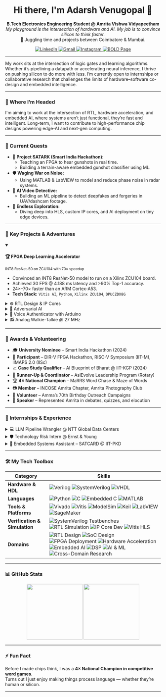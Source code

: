  <h1 align="center">
  Hi there, I'm Adarsh Venugopal 👋
</h1>

<p align="center">
  <strong>B.Tech Electronics Engineering Student @ Amrita Vishwa Vidyapeetham</strong><br>
  <em>My playground is the intersection of hardware and AI. My job is to convince silicon to think faster.</em><br>
  📍 Juggling time and projects between Coimbatore & Mumbai.
</p>

<p align="center">
  <a href="https://www.linkedin.com/in/venuadarsh" target="_blank">
    <img src="https://img.shields.io/badge/LinkedIn-0077B5?style=for-the-badge&logo=linkedin&logoColor=white" alt="LinkedIn">
  </a>
  <a href="mailto:adarsh.venugopal.2@gmail.com" target="_blank">
    <img src="https://img.shields.io/badge/Email-D14836?style=for-the-badge&logo=gmail&logoColor=white" alt="Gmail">
  </a>
  <a href="https://www.instagram.com/sepling_wrogn" target="_blank">
    <img src="https://img.shields.io/badge/Photography-E4405F?style=for-the-badge&logo=instagram&logoColor=white" alt="Instagram">
  </a>
  <a href="https://bold.pro/my/adarsh-venugopal/281r" target="_blank">
    <img src="https://img.shields.io/badge/My%20Page-BOLD.PRO-orange?style=for-the-badge" alt="BOLD Page">
  </a>
</p>

---

My work sits at the intersection of logic gates and learning algorithms. Whether it’s pipelining a datapath or accelerating neural inference, I thrive on pushing silicon to do more with less. I’m currently open to internships or collaborative research that challenges the limits of hardware–software co-design and embedded intelligence.

---

### 🧭 Where I’m Headed

I'm aiming to work at the intersection of RTL, hardware acceleration, and embedded AI, where systems aren’t just functional, they’re fast and intelligent. Long-term, I want to contribute to high-performance chip designs powering edge-AI and next-gen computing.

---

### 🔭 Current Quests

- 🧠 **Project SATARK (Smart India Hackathon):**
  - Teaching an FPGA to hear gunshots in real time.
  - Building a terrain-aware embedded gunshot classifier using ML.
- 🛡️ **Waging War on Noise:**
  - Using MATLAB & LabVIEW to model and reduce phase noise in radar systems.
- 🎥 **AI Video Detective:**
  - Building an ML pipeline to detect deepfakes and forgeries in UAV/dashcam footage.
- 🌱 **Endless Exploration:**
  - Diving deep into HLS, custom IP cores, and AI deployment on tiny edge devices.

---

### 🚀 Key Projects & Adventures

<details open>
<summary><h4>🏆 FPGA Deep Learning Accelerator</h4><small>INT8 ResNet-50 on ZCU104 with 70× speedup</small></summary>
<p>

- Convinced an INT8 ResNet-50 model to run on a Xilinx ZCU104 board.
- Achieved 30 FPS @ 4.188 ms latency and >90% Top-1 accuracy.
- 24×–70× faster than an ARM Cortex-A53.
- **Tech Stack:** `Vitis AI`, `Python`, `Xilinx ZCU104`, `DPUCZDX8G`

</p>
</details>

<details>
<summary>⚙️ RTL Design & IP Cores</summary>
<p>

- Designed counters, comparators, ALUs, arbiters, and FSMs in Verilog.
- Verified using SystemVerilog TBs + ModelSim simulations.
- Developed and deployed custom IPs using Vivado and Vitis HLS.
- **Platforms:** Basys3, Pynq

</p>
</details>

<details>
<summary>🎯 Adversarial AI</summary>
<p>

- Designed pixel-level attacks that reduce classifier confidence by 70%+.
- Tested robustness using differential evolution and gradient-free methods.
- **Stack:** `Python`, `TensorFlow`, `Colab`, `Skimage`

</p>
</details>

<details>
<summary>🔐 Voice Authenticator with Arduino</summary>
<p>

- DSP-based voice authentication with proximity check via ultrasonic sensor.
- Combined embedded signal processing with ML on Arduino.

</p>
</details>

<details>
<summary>📻 Analog Walkie-Talkie @ 27 MHz</summary>
<p>

- Designed a full AM transmitter/receiver with impedance-matched PCB.
- Learned RF the hard way (hand-wound coils, tuned circuits, LNA matching).

</p>
</details>

---

### 🌼 Awards & Volunteering

- 🎓 **University Nominee** – Smart India Hackathon (2024)
- 🧠 **Participant** – DIR-V FPGA Hackathon, RISC-V Symposium (IIT-M), IIMAPS 2.0 (IISc)
- 📈 **Case Study Qualifier** – AI Blueprint of Bharat @ IIT-KGP (2024)
- 🥈 **Runner-Up & Coordinator** – AsIEvolve Leadership Program (Rotary)
- 🏆 **4× National Champion** – MaRRS Word Chase & Maze of Words
- 📷 **Member** – INCOSE Amrita Chapter, Amrita Photography Club
- 🤝 **Volunteer** – Amma’s 70th Birthday Outreach Campaigns
- 🎤 **Speaker** – Represented Amrita in debates, quizzes, and elocution

---

### 💼 Internships & Experience

<details>
<summary>💻 LLM Pipeline Wrangler @ NTT Global Data Centers</summary>
<p>

- Optimised LLM inference pipelines using SageMaker & EC2.
- Integrated Juniper-based infra for distributed compute.
- Researched energy-efficient inference strategies.
- **Impact:** Reduced average inference latency by 30% on test workloads.

</p>
</details>

<details>
<summary>🛡️ Technology Risk Intern @ Ernst & Young</summary>
<p>

- Audited against ISO 27001, GDPR, and NIST CSF.
- Created control evidence for system security walkthroughs.
- **Impact:** Helped close 12 compliance gaps across client systems.

</p>
</details>

<details>
<summary>🌾 Embedded Systems Assistant – SATCARD @ IIT-PKD</summary>
<p>

- Designed vibration-analysis system using 6-DoF IMU and sensor fusion.
- Built diagnostics stack on Arduino & RPi.
- **Impact:** Enabled real-time anomaly detection in crop handling systems.

</p>
</details>

---

### 🛠️ My Tech Toolbox

| Category | Skills |
|---|---|
| **Hardware & HDL** | ![Verilog](https://img.shields.io/badge/Verilog-1E2C5A?style=for-the-badge) ![SystemVerilog](https://img.shields.io/badge/SystemVerilog-4169E1?style=for-the-badge) ![VHDL](https://img.shields.io/badge/VHDL-8E8D9D?style=for-the-badge) |
| **Languages** | ![Python](https://img.shields.io/badge/Python-3776AB?style=for-the-badge&logo=python&logoColor=white) ![C](https://img.shields.io/badge/C-A8B9CC?style=for-the-badge&logo=c&logoColor=black) ![Embedded C](https://img.shields.io/badge/Embedded_C-0b1a26?style=for-the-badge) ![MATLAB](https://img.shields.io/badge/MATLAB-0076A8?style=for-the-badge&logo=mathworks&logoColor=white) |
| **Tools & Platforms** | ![Vivado](https://img.shields.io/badge/Vivado-9D2235?style=for-the-badge) ![Vitis](https://img.shields.io/badge/Vitis-9D2235?style=for-the-badge) ![ModelSim](https://img.shields.io/badge/ModelSim-002D5A?style=for-the-badge) ![Keil](https://img.shields.io/badge/Keil-002D5A?style=for-the-badge) ![LabVIEW](https://img.shields.io/badge/LabVIEW-FFB000?style=for-the-badge) ![SageMaker](https://img.shields.io/badge/AWS_SageMaker-FF9900?style=for-the-badge&logo=amazonaws&logoColor=black) |
| **Verification & Simulation** | ![SystemVerilog Testbenches](https://img.shields.io/badge/SystemVerilog_Testbenches-005F73?style=for-the-badge) ![RTL Simulation](https://img.shields.io/badge/RTL_Simulation-FF6F61?style=for-the-badge) ![IP Core Dev](https://img.shields.io/badge/IP_Core_Dev-7E57C2?style=for-the-badge) ![Vitis HLS](https://img.shields.io/badge/Vitis_HLS-9D2235?style=for-the-badge) |
| **Domains** | ![RTL Design](https://img.shields.io/badge/RTL_Design-5A29E4?style=for-the-badge) ![SoC Design](https://img.shields.io/badge/SoC_Design-00A99D?style=for-the-badge) ![FPGA Deployment](https://img.shields.io/badge/FPGA_Deployment-0078D4?style=for-the-badge) ![Hardware Acceleration](https://img.shields.io/badge/Hardware_Acceleration-B33771?style=for-the-badge) ![Embedded AI](https://img.shields.io/badge/Embedded_AI-F29F05?style=for-the-badge) ![DSP](https://img.shields.io/badge/DSP-1E90FF?style=for-the-badge) ![AI & ML](https://img.shields.io/badge/AI_&_ML-673AB7?style=for-the-badge) ![Cross-Domain Research](https://img.shields.io/badge/Cross_Domain_Research-6C5CE7?style=for-the-badge) |

---

### 📊 GitHub Stats

<p align="center">
  <img height="180em" src="https://github-readme-stats.vercel.app/api?username=AVM-27&show_icons=true&theme=tokyonight&include_all_commits=true"/>
  <img height="180em" src="https://github-readme-stats.vercel.app/api/top-langs/?username=AVM-27&layout=compact&langs_count=8&theme=tokyonight"/>
</p>

---

### ⚡ Fun Fact

Before I made chips think, I was a **4× National Champion in competitive word games**.  
Turns out I just enjoy making things process language — whether they’re human or silicon.

---


